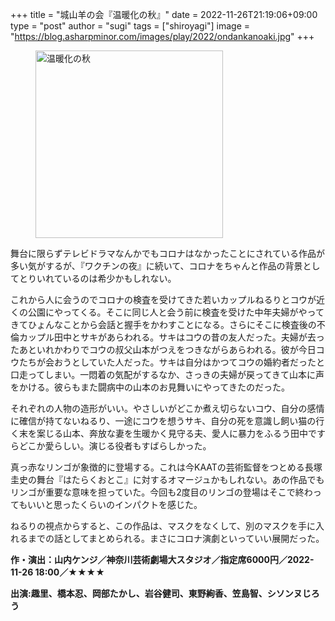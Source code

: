 +++
title = "城山羊の会『温暖化の秋』"
date = 2022-11-26T21:19:06+09:00
type = "post"
author = "sugi"
tags = ["shiroyagi"]
image = "https://blog.asharpminor.com/images/play/2022/ondankanoaki.jpg"
+++
<figure class="alignleft"><img src="/images/play/2022/ondankanoaki.jpg" alt="温暖化の秋" style="width: 300px !important;"></figure>

舞台に限らずテレビドラマなんかでもコロナはなかったことにされている作品が多い気がするが、『ワクチンの夜』に続いて、コロナをちゃんと作品の背景としてとりいれているのは希少かもしれない。

これから人に会うのでコロナの検査を受けてきた若いカップルねるりとコウが近くの公園にやってくる。そこに同じ人と会う前に検査を受けた中年夫婦がやってきてひょんなことから会話と握手をかわすことになる。さらにそこに検査後の不倫カップル田中とサキがあらわれる。サキはコウの昔の友人だった。夫婦が去ったあといれかわりでコウの叔父山本がつえをつきながらあらわれる。彼が今日コウたちが会おうとしていた人だった。サキは自分はかつてコウの婚約者だったと口走ってしまい。一悶着の気配がするなか、さっきの夫婦が戻ってきて山本に声をかける。彼らもまた闘病中の山本のお見舞いにやってきたのだった。

それぞれの人物の造形がいい。やさしいがどこか煮え切らないコウ、自分の感情に確信が持てないねるり、一途にコウを想うサキ、自分の死を意識し飼い猫の行く末を案じる山本、奔放な妻を生暖かく見守る夫、愛人に暴力をふるう田中ですらどこか愛らしい。演じる役者もすばらしかった。

真っ赤なリンゴが象徴的に登場する。これは今KAATの芸術監督をつとめる長塚圭史の舞台『はたらくおとこ』に対するオマージュかもしれない。あの作品でもリンゴが重要な意味を担っていた。今回も2度目のリンゴの登場はそこで終わってもいいと思ったくらいのインパクトを感じた。

ねるりの視点からすると、この作品は、マスクをなくして、別のマスクを手に入れるまでの話としてまとめられる。まさにコロナ演劇といっていい展開だった。

**作・演出：山内ケンジ／神奈川芸術劇場大スタジオ／指定席6000円／2022-11-26 18:00／★★★★**

**出演:趣里、橋本忍、岡部たかし、岩谷健司、東野絢香、笠島智、シソンヌじろう**